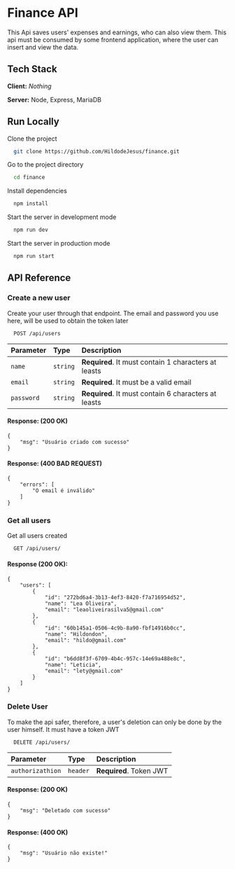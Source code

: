 
# Finance API

This Api saves users' expenses and earnings, who can also view them. This api must be consumed by some frontend application, where the user can insert and view the data.
## Tech Stack

**Client:** *Nothing*

**Server:** Node, Express, MariaDB


## Run Locally

Clone the project

```bash
  git clone https://github.com/HildodeJesus/finance.git
```

Go to the project directory

```bash
  cd finance
```

Install dependencies

```bash
  npm install
```

Start the server in development mode

```bash
  npm run dev
```

Start the server in production mode

```bash
  npm run start
```
## API Reference

### Create a new user

Create your user through that endpoint. The email and password you use here, will be used to obtain the token later

```http
  POST /api/users
```

| Parameter | Type     | Description                |
| :-------- | :------- | :------------------------- |
| `name` | `string` | **Required**. It must contain 1 characters at leasts |
| `email` | `string` | **Required**. It must be a valid email|
| `password` | `string` | **Required**. It must contain 6 characters at leasts |

#### Response: (200 OK)
```http 
{
    "msg": "Usuário criado com sucesso"
}
```

#### Response: (400 BAD REQUEST)
```http 
{
    "errors": [
        "O email é inválido"
    ]
}
```

### Get all users

Get all users created

```http
  GET /api/users/
```

#### Response (200 OK):

```code 
{
    "users": [
        {
            "id": "272bd6a4-3b13-4ef3-8420-f7a716954d52",
            "name": "Lea Oliveira",
            "email": "leaoliveirasilva5@gmail.com"
        },
        {
            "id": "60b145a1-0506-4c9b-8a90-fbf14916b0cc",
            "name": "Hildondon",
            "email": "hildo@gmail.com"
        },
        {
            "id": "b6dd8f3f-6709-4b4c-957c-14e69a488e8c",
            "name": "Leticia",
            "email": "lety@gmail.com"
        }
    ]
} 
```

### Delete User

To make the api safer, therefore, a user's deletion can only be done by the user himself. It must have a token JWT

```http
  DELETE /api/users/
```

| Parameter | Type     | Description                |
| :-------- | :------- | :------------------------- |
| `authorizathion` | `header` | **Required**. Token JWT |

#### Response: (200 OK)

```code 
{
    "msg": "Deletado com sucesso"
}
```

#### Response: (400 OK)

```code 
{
    "msg": "Usuário não existe!"
}
```
